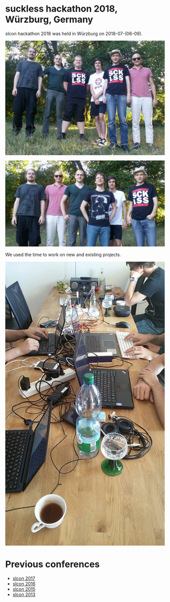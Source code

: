 suckless hackathon 2018, Würzburg, Germany
===========================================
slcon hackathon 2018 was held in Würzburg on 2018-07-(06-09).

[![slcon2018 group photo 0](slcon2018-0-s.jpg)](slcon2018-0.jpg)

[![slcon2018 group photo 1](slcon2018-1-s.jpg)](slcon2018-1.jpg)

We used the time to work on new and existing projects.

[![working table](slcon2018-2-s.jpg)](slcon2018-2.jpg)

Previous conferences
====================
* [slcon 2017](../2017/)
* [slcon 2016](../2016/)
* [slcon 2015](../2015/)
* [slcon 2013](../2013/)

